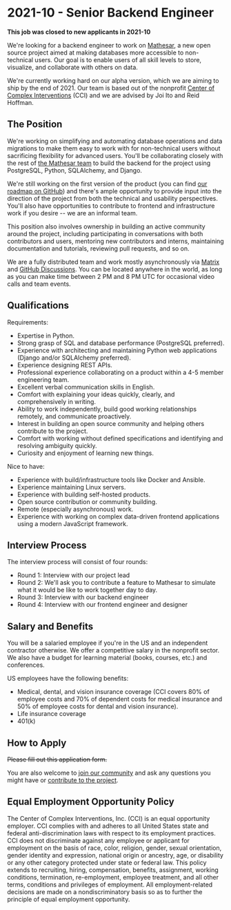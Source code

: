 # 2021-10 - Senior Backend Engineer

**This job was closed to new applicants in 2021-10**

We're looking for a backend engineer to work on [Mathesar](http://mathesar.org/), a new open source project aimed at making databases more accessible to non-technical users. Our goal is to enable users of all skill levels to store, visualize, and collaborate with others on data.

We're currently working hard on our alpha version, which we are aiming to ship by the end of 2021. Our team is based out of the nonprofit [Center of Complex Interventions](https://www.centerofci.org/) (CCI) and we are advised by Joi Ito and Reid Hoffman.

## The Position
We're working on simplifying and automating database operations and data migrations to make them easy to work with for non-technical users without sacrificing flexibility for advanced users. You'll be collaborating closely with the rest of [the Mathesar team](https://wiki.mathesar.org/team) to build the backend for the project using PostgreSQL, Python, SQLAlchemy, and Django.

We're still working on the first version of the product (you can find [our roadmap on GitHub](https://github.com/centerofci/mathesar/milestones?direction=asc&sort=due_date&state=open)) and there's ample opportunity to provide input into the direction of the project from both the technical and usability perspectives. You'll also have opportunities to contribute to frontend and infrastructure work if you desire -- we are an informal team.

This position also involves ownership in building an active community around the project, including participating in conversations with both contributors and users, mentoring new contributors and interns, maintaining documentation and tutorials, reviewing pull requests, and so on.

We are a fully distributed team and work mostly asynchronously via [Matrix](https://wiki.mathesar.org/en/community) and [GitHub Discussions](https://github.com/centerofci/mathesar/discussions). You can be located anywhere in the world, as long as you can make time between 2 PM and 8 PM UTC for occasional video calls and team events.

## Qualifications
Requirements:

- Expertise in Python.
- Strong grasp of SQL and database performance (PostgreSQL preferred).
- Experience with architecting and maintaining Python web applications (Django and/or SQLAlchemy preferred).
- Experience designing REST APIs.
- Professional experience collaborating on a product within a 4-5 member engineering team.
- Excellent verbal communication skills in English.
- Comfort with explaining your ideas quickly, clearly, and comprehensively in writing.
- Ability to work independently, build good working relationships remotely, and communicate proactively.
- Interest in building an open source community and helping others contribute to the project.
- Comfort with working without defined specifications and identifying and resolving ambiguity quickly.
- Curiosity and enjoyment of learning new things.

Nice to have:
- Experience with build/infrastructure tools like Docker and Ansible.
- Experience maintaining Linux servers.
- Experience with building self-hosted products.
- Open source contribution or community building.
- Remote (especially asynchronous) work.
- Experience with working on complex data-driven frontend applications using a modern JavaScript framework.

## Interview Process
The interview process will consist of four rounds:
- Round 1: Interview with our project lead
- Round 2: We'll ask you to contribute a feature to Mathesar to simulate what it would be like to work together day to day.
- Round 3: Interview with our backend engineer
- Round 4: Interview with our frontend engineer and designer

## Salary and Benefits
You will be a salaried employee if you're in the US and an independent contractor otherwise. We offer a competitive salary in the nonprofit sector. We also have a budget for learning material (books, courses, etc.) and conferences.

US employees have the following benefits:
- Medical, dental, and vision insurance coverage (CCI covers 80% of employee costs and 70% of dependent costs for medical insurance and 50% of employee costs for dental and vision insurance).
- Life insurance coverage
- 401(k)

## How to Apply

~~Please fill out this application form.~~

You are also welcome to [join our community](https://wiki.mathesar.org/community) and ask any questions you might have or [contribute to the project](https://wiki.mathesar.org/community/contributing).

## Equal Employment Opportunity Policy

The Center of Complex Interventions, Inc. (CCI) is an equal opportunity employer. CCI complies with and adheres to all United States state and federal anti-discrimination laws with respect to its employment practices. CCI does not discriminate against any employee or applicant for employment on the basis of race, color, religion, gender, sexual orientation, gender identity and expression, national origin or ancestry, age, or disability or any other category protected under state or federal law. This policy extends to recruiting, hiring, compensation, benefits, assignment, working conditions, termination, re-employment, employee treatment, and all other terms, conditions and privileges of employment. All employment-related decisions are made on a nondiscriminatory basis so as to further the principle of equal employment opportunity.

